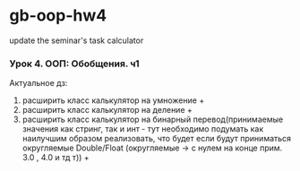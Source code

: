 # gb-oop-hw4
update the seminar's task calculator

### Урок 4. ООП: Обобщения. ч1
Актуальное дз:
1. расширить класс калькулятор на умножение +
2. расширить класс калькулятор на деление +
3. расширить класс калькулятор на бинарный перевод(принимаемые значения как стринг, так и инт - тут необходимо подумать как наилучшим образом реализовать, 
что будет если будут приниматься округляемые Double/Float (округляемые -> с нулем на конце прим. 3.0 , 4.0 и тд т)) +
